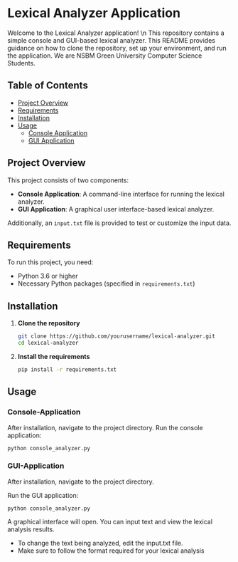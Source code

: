 # Lexical Analyzer Application

Welcome to the Lexical Analyzer application! \n
This repository contains a simple console and GUI-based lexical analyzer. 
This README provides guidance on how to clone the repository, set up your environment, and run the application. 
We are NSBM Green University Computer Science Students.

## Table of Contents
- [Project Overview](#project-overview)
- [Requirements](#requirements)
- [Installation](#installation)
- [Usage](#usage)
  - [Console Application](#console-application)
  - [GUI Application](#gui-application)


## Project Overview
This project consists of two components:
- **Console Application**: A command-line interface for running the lexical analyzer.
- **GUI Application**: A graphical user interface-based lexical analyzer.

Additionally, an `input.txt` file is provided to test or customize the input data.

## Requirements
To run this project, you need:
- Python 3.6 or higher
- Necessary Python packages (specified in `requirements.txt`)

## Installation
1. **Clone the repository**
   ```bash
   git clone https://github.com/yourusername/lexical-analyzer.git
   cd lexical-analyzer

2. **Install the requirements**
   ```bash
   pip install -r requirements.txt

## Usage

### Console-Application

After installation, navigate to the project directory.
Run the console application:

 
    python console_analyzer.py

### GUI-Application

After installation, navigate to the project directory.

Run the GUI application:


    python console_analyzer.py

A graphical interface will open. You can input text and view the lexical analysis results.

- To change the text being analyzed, edit the input.txt file.
- Make sure to follow the format required for your lexical analysis





